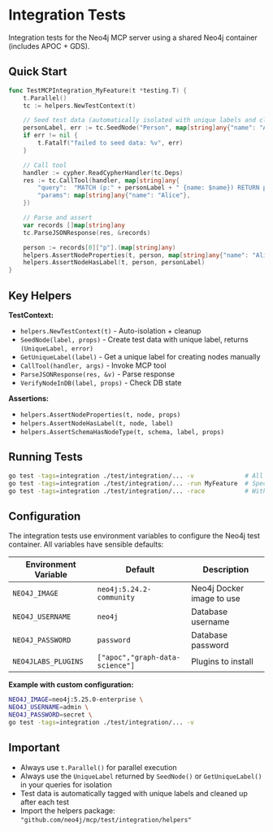 # Integration Tests

Integration tests for the Neo4j MCP server using a shared Neo4j container (includes APOC + GDS).

## Quick Start

```go
func TestMCPIntegration_MyFeature(t *testing.T) {
    t.Parallel()
    tc := helpers.NewTestContext(t)

    // Seed test data (automatically isolated with unique labels and cleaned up)
    personLabel, err := tc.SeedNode("Person", map[string]any{"name": "Alice"})
    if err != nil {
        t.Fatalf("failed to seed data: %v", err)
    }

    // Call tool
    handler := cypher.ReadCypherHandler(tc.Deps)
    res := tc.CallTool(handler, map[string]any{
        "query":  "MATCH (p:" + personLabel + " {name: $name}) RETURN p",
        "params": map[string]any{"name": "Alice"},
    })

    // Parse and assert
    var records []map[string]any
    tc.ParseJSONResponse(res, &records)

    person := records[0]["p"].(map[string]any)
    helpers.AssertNodeProperties(t, person, map[string]any{"name": "Alice"})
    helpers.AssertNodeHasLabel(t, person, personLabel)
}
```

## Key Helpers

**TestContext:**

- `helpers.NewTestContext(t)` - Auto-isolation + cleanup
- `SeedNode(label, props)` - Create test data with unique label, returns `(UniqueLabel, error)`
- `GetUniqueLabel(label)` - Get a unique label for creating nodes manually
- `CallTool(handler, args)` - Invoke MCP tool
- `ParseJSONResponse(res, &v)` - Parse response
- `VerifyNodeInDB(label, props)` - Check DB state

**Assertions:**

- `helpers.AssertNodeProperties(t, node, props)`
- `helpers.AssertNodeHasLabel(t, node, label)`
- `helpers.AssertSchemaHasNodeType(t, schema, label, props)`

## Running Tests

```bash
go test -tags=integration ./test/integration/... -v              # All tests
go test -tags=integration ./test/integration/... -run MyFeature  # Specific test
go test -tags=integration ./test/integration/... -race           # With race detection
```

## Configuration

The integration tests use environment variables to configure the Neo4j test container. All variables have sensible defaults:

| Environment Variable | Default                         | Description               |
| -------------------- | ------------------------------- | ------------------------- |
| `NEO4J_IMAGE`        | `neo4j:5.24.2-community`        | Neo4j Docker image to use |
| `NEO4J_USERNAME`     | `neo4j`                         | Database username         |
| `NEO4J_PASSWORD`     | `password`                      | Database password         |
| `NEO4JLABS_PLUGINS`  | `["apoc","graph-data-science"]` | Plugins to install        |

**Example with custom configuration:**

```bash
NEO4J_IMAGE=neo4j:5.25.0-enterprise \
NEO4J_USERNAME=admin \
NEO4J_PASSWORD=secret \
go test -tags=integration ./test/integration/... -v
```

## Important

- Always use `t.Parallel()` for parallel execution
- Always use the `UniqueLabel` returned by `SeedNode()` or `GetUniqueLabel()` in your queries for isolation
- Test data is automatically tagged with unique labels and cleaned up after each test
- Import the helpers package: `"github.com/neo4j/mcp/test/integration/helpers"`
